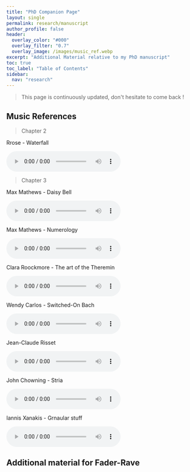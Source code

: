 ```yaml
---
title: "PhD Companion Page"
layout: single
permalink: research/manuscript
author_profile: false
header:
  overlay_color: "#000"
  overlay_filter: "0.7"
  overlay_image: /images/music_ref.webp
excerpt: "Additional Material relative to my PhD manuscript"
toc: true
toc_label: "Table of Contents"
sidebar:
  nav: "research"
---
```


> This page is continuously updated, don't hesitate to come back !

## Music References

> Chapter 2

Rrose - Waterfall

<html>
<audio controls>
  <source src="../audio/raster_demo.wav" type="audio/wav">
</audio></html>

> Chapter 3

Max Mathews - Daisy Bell

<html>
<audio controls>
  <source src="../audio/Mathews_DaisyBell.flac" type="audio/flac">
</audio></html>

Max Mathews - Numerology

<html>
<audio controls>
  <source src="../audio/Mathews_Numerology.mp3" type="audio/mp3">
</audio></html>

Clara Roockmore - The art of the Theremin

<html>
<audio controls>
  <source src="../audio/raster_demo.wav" type="audio/wav">
</audio></html>

Wendy Carlos - Switched-On Bach

<html>
<audio controls>
  <source src="../audio/Wendy_Carlos_Air_on_a G_String.mp3" type="audio/mp3">
</audio></html>

Jean-Claude Risset

<html>
<audio controls>
  <source src="../audio/raster_demo.wav" type="audio/wav">
</audio></html>

John Chowning - Stria

<html>
<audio controls>
  <source src="../audio/Stria_Chowning.flac" type="audio/flac">
</audio></html>

Iannis Xanakis - Grnaular stuff

<html>
<audio controls>
  <source src="../audio/raster_demo.wav" type="audio/wav">
</audio></html>

## Additional material for Fader-Rave


